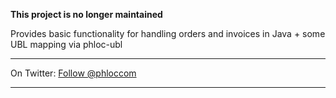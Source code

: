 **This project is no longer maintained**

Provides basic functionality for handling orders and invoices in Java + some UBL mapping via phloc-ubl


---


On Twitter: <a href='https://twitter.com/phloccom'>Follow @phloccom</a>


---
